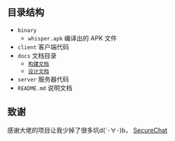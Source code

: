 ## 目录结构

* `binary` 
    * `whisper.apk` 编译出的 APK 文件
* `client` 客户端代码
* `docs` 文档目录
    * [`构建文档`](./docs/构建文档.md)
    * [`设计文档`](./docs/设计文档.md)
* `server` 服务器代码
* `README.md` 说明文档

## 致谢

感谢大佬的项目让我少掉了很多坑d(`･∀･)b， [SecureChat](https://github.com/AkikoZ/SecureChat)